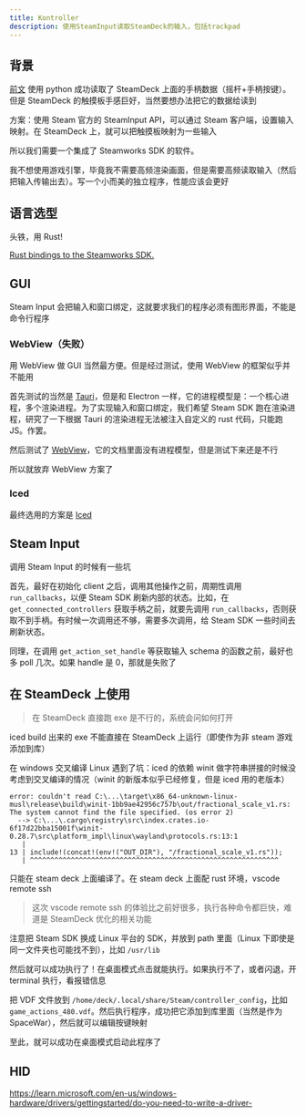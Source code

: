```yaml
---
title: Kontroller
description: 使用SteamInput读取SteamDeck的输入，包括trackpad
---
```


## 背景

[前文](https://discretetom.github.io/posts/steam-deck-as-bluetooth-joystick/) 使用 python 成功读取了 SteamDeck 上面的手柄数据（摇杆+手柄按键）。但是 SteamDeck 的触摸板手感巨好，当然要想办法把它的数据给读到

方案：使用 Steam 官方的 SteamInput API，可以通过 Steam 客户端，设置输入映射。在 SteamDeck 上，就可以把触摸板映射为一些输入

所以我们需要一个集成了 Steamworks SDK 的软件。

我不想使用游戏引擎，毕竟我不需要高频渲染画面，但是需要高频读取输入（然后把输入传输出去）。写一个小而美的独立程序，性能应该会更好

## 语言选型

头铁，用 Rust!

[Rust bindings to the Steamworks SDK.](https://github.com/Noxime/steamworks-rs)

## GUI

Steam Input 会把输入和窗口绑定，这就要求我们的程序必须有图形界面，不能是命令行程序

### WebView（失败）

用 WebView 做 GUI 当然最方便。但是经过测试，使用 WebView 的框架似乎并不能用

首先测试的当然是 [Tauri](https://tauri.app/)，但是和 Electron 一样，它的进程模型是：一个核心进程，多个渲染进程。为了实现输入和窗口绑定，我们希望 Steam SDK 跑在渲染进程，研究了一下根据 Tauri 的渲染进程无法被注入自定义的 rust 代码，只能跑 JS。作罢。

然后测试了 [WebView](https://github.com/Boscop/web-view)，它的文档里面没有进程模型，但是测试下来还是不行

所以就放弃 WebView 方案了

### Iced

最终选用的方案是 [Iced](https://github.com/iced-rs/iced)

## Steam Input

调用 Steam Input 的时候有一些坑

首先，最好在初始化 client 之后，调用其他操作之前，周期性调用 `run_callbacks`，以便 Steam SDK 刷新内部的状态。比如，在 `get_connected_controllers` 获取手柄之前，就要先调用 `run_callbacks`，否则获取不到手柄。有时候一次调用还不够，需要多次调用，给 Steam SDK 一些时间去刷新状态。

同理，在调用 `get_action_set_handle` 等获取输入 schema 的函数之前，最好也多 poll 几次。如果 handle 是 0，那就是失败了

## 在 SteamDeck 上使用

> 在 SteamDeck 直接跑 exe 是不行的，系统会问如何打开

iced build 出来的 exe 不能直接在 SteamDeck 上运行（即使作为非 steam 游戏添加到库）

在 windows 交叉编译 Linux 遇到了坑：iced 的依赖 winit 做字符串拼接的时候没考虑到交叉编译的情况（winit 的新版本似乎已经修复，但是 iced 用的老版本）

```
error: couldn't read C:\...\target\x86_64-unknown-linux-musl\release\build\winit-1bb9ae42956c757b\out/fractional_scale_v1.rs: The system cannot find the file specified. (os error 2)
  --> C:\...\.cargo\registry\src\index.crates.io-6f17d22bba15001f\winit-0.28.7\src\platform_impl\linux\wayland\protocols.rs:13:1
   |
13 | include!(concat!(env!("OUT_DIR"), "/fractional_scale_v1.rs"));
   | ^^^^^^^^^^^^^^^^^^^^^^^^^^^^^^^^^^^^^^^^^^^^^^^^^^^^^^^^^^^^^
```

只能在 steam deck 上面编译了。在 steam deck 上面配 rust 环境，vscode remote ssh

> 这次 vscode remote ssh 的体验比之前好很多，执行各种命令都巨快，难道是 SteamDeck 优化的相关功能

注意把 Steam SDK 换成 Linux 平台的 SDK，并放到 path 里面（Linux 下即使是同一文件夹也可能找不到），比如 `/usr/lib`

然后就可以成功执行了！在桌面模式点击就能执行。如果执行不了，或者闪退，开 terminal 执行，看报错信息

把 VDF 文件放到 `/home/deck/.local/share/Steam/controller_config`，比如 `game_actions_480.vdf`。然后执行程序，成功把它添加到库里面（当然是作为 SpaceWar），然后就可以编辑按键映射

至此，就可以成功在桌面模式启动此程序了

## HID

https://learn.microsoft.com/en-us/windows-hardware/drivers/gettingstarted/do-you-need-to-write-a-driver-
